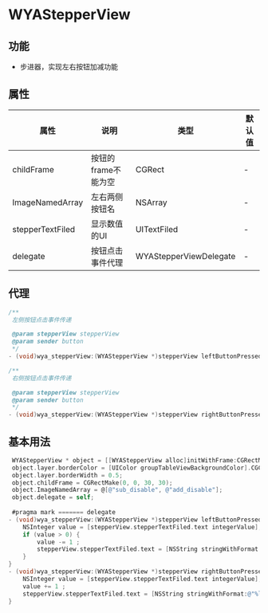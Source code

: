 #  WYAStepperView
## 功能
- 步进器，实现左右按钮加减功能


## 属性

属性 | 说明 | 类型 |默认值
--- | --- | --- | ---
childFrame | 按钮的frame不能为空 | CGRect | -
ImageNamedArray | 左右两侧按钮名 | NSArray | -
stepperTextFiled | 显示数值的UI | UITextFiled | -
delegate | 按钮点击事件代理 | WYAStepperViewDelegate | -

## 代理

```objective-c
/**
 左侧按钮点击事件传递

 @param stepperView stepperView
 @param sender button
 */
- (void)wya_stepperView:(WYAStepperView *)stepperView leftButtonPressed:(UIButton *)sender;

/**
 右侧按钮点击事件传递

 @param stepperView stepperView
 @param sender button
 */
- (void)wya_stepperView:(WYAStepperView *)stepperView rightButtonPressed:(UIButton *)sender;
```
## 基本用法

```objective-c
 WYAStepperView * object = [[WYAStepperView alloc]initWithFrame:CGRectMake(10, WYATopHeight + 20 + 40, ScreenWidth*0.35, 40)];
 object.layer.borderColor = [UIColor groupTableViewBackgroundColor].CGColor;
 object.layer.borderWidth = 0.5;        
 object.childFrame = CGRectMake(0, 0, 30, 30);
 object.ImageNamedArray = @[@"sub_disable", @"add_disable"];
 object.delegate = self;
 
 #pragma mark ======= delegate
- (void)wya_stepperView:(WYAStepperView *)stepperView leftButtonPressed:(UIButton *)sender{
    NSInteger value = [stepperView.stepperTextFiled.text integerValue];
    if (value > 0) {
        value -= 1 ;
        stepperView.stepperTextFiled.text = [NSString stringWithFormat:@"%ld",value];
    }
}
- (void)wya_stepperView:(WYAStepperView *)stepperView rightButtonPressed:(UIButton *)sender{
    NSInteger value = [stepperView.stepperTextFiled.text integerValue];
    value += 1 ;
    stepperView.stepperTextFiled.text = [NSString stringWithFormat:@"%ld",value];
}
```

